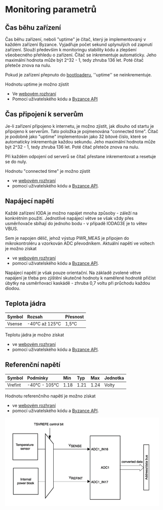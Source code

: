 # Monitoring parametrů

## Čas běhu zařízení

Čas běhu zařízení, neboli "uptime" je čítač, který je implementovaný v každém zařízení Byzance. Vyjadřuje počet sekund uplynulých od zapnutí zařízení. Slouží především k monitoringu stability kódu a zlepšení všeobecného přehledu o zařízení. Čítač se inkrementuje automaticky. Jeho maximální hodnota může být 2^32 - 1, tedy zhruba 136 let. Poté čítač přeteče znova na nulu.

Pokud je zařízení přepnuto do [bootloaderu](bootloader/), ''uptime'' se neinkrementuje.

Hodnotu uptime je možno zjistit

* Ve [webovém rozhraní](webove-rozhrani/)
* Pomocí uživatelského kódu a [Byzance API](../programovani-hw/byzance-api/)

## Čas připojení k serverům

Je-li zařízení připojeno k internetu, je možno zjistit, jak dlouho od startu je připojeno k serverům. Tato položka je pojmenována "connected time". Čítač je podobně jako "uptime" implementován jako 32 bitové číslo, které se automaticky inkrementuje každou sekundu. Jeho maximální hodnota může být 2^32 - 1, tedy zhruba 136 let. Poté čítač přeteče znova na nulu.

Při každém odpojení od serverů se čítač přestane inkrementovat a resetuje se do nuly.

Hodnotu "connected time" je možno zjistit

* ve [webovém rozhraní](webove-rozhrani/)
* pomocí uživatelského kódu a [Byzance API](../programovani-hw/byzance-api/).

## Napájecí napětí

Každé zařízení IODA je možno napájet mnoha způsoby - záleží na konkrétním použití. Jednotlivé napájecí větve se však vždy přes usměrňovače sbíhají do jednoho bodu - v případě IODAG3E je to větev VBUS.

Sem je napojen dělič, jehož výstup PWR\_MEAS je připojen do mikrokontroléru a vzorkován ADC převodníkem. Aktuální napětí ve voltech je možno získat

* ve [webovém rozhraní](webove-rozhrani/)
* pomocí uživatelského kódu a [Byzance API](../programovani-hw/byzance-api/).

Napájecí napětí je však pouze orientační. Na základě zvolené větve napájení je třeba pro zjištění skutečné hodnoty k naměřené hodnotě přičíst úbytky na usměrňovací kaskádě - zhruba 0,7 voltu při průchodu každou diodou.

## Teplota jádra

| Symbol | Rozsah | Přesnost |
| :--- | :--- | :--- |
| Vsense | -40°C až 125°C | 1,5°C |

Teplotu jádra je možno získat

* ve [webovém rozhraní](webove-rozhrani/)
* pomocí uživatelského kódu a [Byzance API](../programovani-hw/byzance-api/).

## Referenční napětí

| Symbol | Podmínky | Min | Typ | Max | Jednotka |
| :--- | :--- | :--- | :--- | :--- | :--- |
| Vrefint | -40°C - 105°C | 1.18 | 1.21 | 1.24 | Volty |

Hodnotu referenčního napětí je možno získat

* ve [webovém rozhraní](webove-rozhrani/)
* pomocí uživatelského kódu a [Byzance API](../programovani-hw/byzance-api/).

![](../../.gitbook/assets/measure.png)

